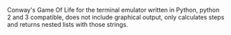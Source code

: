 Conway's Game Of Life for the terminal emulator written in Python,
python 2 and 3 compatible, does not include graphical output, only
calculates steps and returns nested lists with those strings.